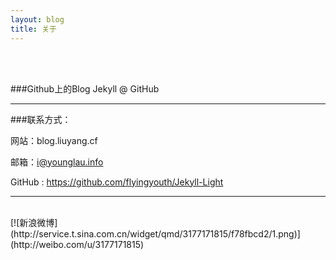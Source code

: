 ```yaml
---
layout: blog
title: 关于
---
```

<br> 	
<br> 	
		
###Github上的Blog Jekyll @ GitHub

---

###联系方式：

网站：blog.liuyang.cf

邮箱：i@younglau.info	

GitHub : https://github.com/flyingyouth/Jekyll-Light

----
<br> 
[![新浪微博](http://service.t.sina.com.cn/widget/qmd/3177171815/f78fbcd2/1.png)](http://weibo.com/u/3177171815)
